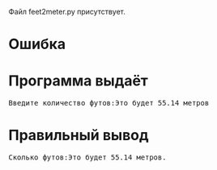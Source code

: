 Файл feet2meter.py присутствует.
# Ошибка
# Программа выдаёт
<pre>
Введите количество футов:Это будет 55.14 метров
</pre>
# Правильный вывод
<pre>Сколько футов:Это будет 55.14 метров.
</pre>